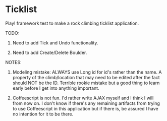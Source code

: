 Ticklist
========

Play! framework test to make a rock climbing ticklist application.

TODO:

1) Need to add Tick and Undo functionality.

2) Need to add Create/Delete Boulder.


NOTES:

1) Modeling mistake: ALWAYS use Long id for id's rather than the name.
   A property of the climb/location that may need to be edited after
   the fact should NOT be the ID. Terrible rookie mistake but a good
   thing to learn early before I get into anything important.

2) Coffeescript is not fun. I'd rather write AJAX myself and I think
   I will from now on. I don't know if there's any remaining artifacts
   from trying to use Coffeescript in this application but if there
   is, be assured I have no intention for it to be there.
